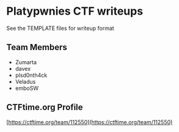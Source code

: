 # Platypwnies CTF writeups

See the TEMPLATE files for writeup format

## Team Members

* Zumarta
* davex
* plsd0nth4ck
* Veladus
* emboSW

## CTFtime.org Profile
[https://ctftime.org/team/112550](https://ctftime.org/team/112550)

